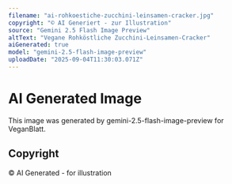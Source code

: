 ```yaml
---
filename: "ai-rohkoestiche-zucchini-leinsamen-cracker.jpg"
copyright: "© AI Generiert - zur Illustration"
source: "Gemini 2.5 Flash Image Preview"
altText: "Vegane Rohköstliche Zucchini-Leinsamen-Cracker"
aiGenerated: true
model: "gemini-2.5-flash-image-preview"
uploadDate: "2025-09-04T11:30:03.071Z"
---
```


# AI Generated Image

This image was generated by gemini-2.5-flash-image-preview for VeganBlatt.

## Copyright
© AI Generated - for illustration
